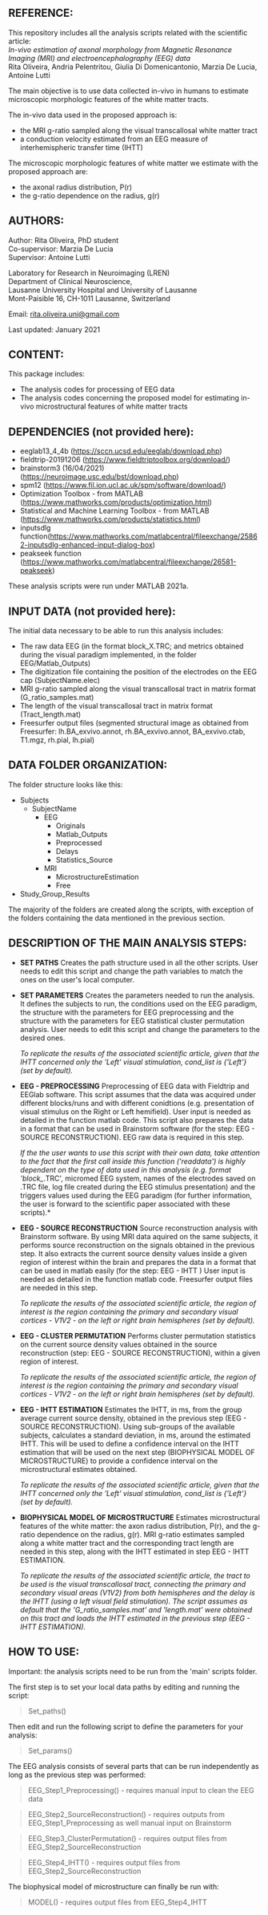 
## REFERENCE:

This repository includes all the analysis scripts related with the scientific article:  
*In-vivo estimation of axonal morphology from Magnetic Resonance Imaging (MRI) and electroencephalography (EEG) data*  
Rita Oliveira, Andria Pelentritou, Giulia Di Domenicantonio, Marzia De Lucia, Antoine Lutti

The main objective is to use data collected in-vivo in humans to estimate microscopic morphologic features of the white matter tracts.

The in-vivo data used in the proposed approach is:
- the MRI g-ratio sampled along the visual transcallosal white matter tract
- a conduction velocity estimated from an EEG measure of interhemispheric transfer time (IHTT)

The microscopic morphologic features of white matter we estimate with the proposed approach are:
- the axonal radius distribution, P(r)
- the g-ratio dependence on the radius, g(r)


## AUTHORS:

Author: Rita Oliveira, PhD student  
Co-supervisor: Marzia De Lucia  
Supervisor: Antoine Lutti 

Laboratory for Research in Neuroimaging (LREN)  
Department of Clinical Neuroscience,  
Lausanne  University Hospital and University of Lausanne  
Mont-Paisible 16, CH-1011 Lausanne, Switzerland

Email: rita.oliveira.uni@gmail.com


Last updated: January 2021

## CONTENT:

This package includes:
   - The analysis codes for processing of EEG data
   - The analysis codes concerning the proposed model for estimating in-vivo microstructural features of white matter tracts

## DEPENDENCIES (not provided here):

- eeglab13_4_4b (https://sccn.ucsd.edu/eeglab/download.php)
- fieldtrip-20191206 (https://www.fieldtriptoolbox.org/download/)
- brainstorm3 (16/04/2021) (https://neuroimage.usc.edu/bst/download.php)
- spm12 (https://www.fil.ion.ucl.ac.uk/spm/software/download/)
- Optimization Toolbox - from MATLAB (https://www.mathworks.com/products/optimization.html)
- Statistical and Machine Learning Toolbox - from MATLAB (https://www.mathworks.com/products/statistics.html)
- inputsdlg function(https://www.mathworks.com/matlabcentral/fileexchange/25862-inputsdlg-enhanced-input-dialog-box)
- peakseek function (https://www.mathworks.com/matlabcentral/fileexchange/26581-peakseek)

These analysis scripts were run under MATLAB 2021a.

## INPUT DATA (not provided here):

The initial data necessary to be able to run this analysis includes:
- The raw data EEG (in the format block_X.TRC; and metrics obtained during the visual paradigm implemented, in the folder EEG/Matlab_Outputs)
- The digitization file containing the position of the electrodes on the EEG cap (SubjectName.elec)
- MRI g-ratio sampled along the visual transcallosal tract in matrix format (G_ratio_samples.mat)
- The length of the visual transcallosal tract in matrix format (Tract_length.mat)
- Freesurfer output files (segmented structural image as obtained from Freesurfer: lh.BA_exvivo.annot, rh.BA_exvivo.annot, BA_exvivo.ctab, T1.mgz, rh.pial, lh.pial)
	
## **DATA FOLDER ORGANIZATION:**

The folder structure looks like this:

- Subjects
  - SubjectName
    - EEG
      - Originals  
      - Matlab_Outputs
      - Preprocessed      
      - Delays 
      - Statistics_Source
    - MRI
      - MicrostructureEstimation
      - Free
-  Study_Group_Results

The majority of the folders are created along the scripts, with exception
of the folders containing the data mentioned in the previous section.


## DESCRIPTION OF THE MAIN ANALYSIS STEPS:

- **SET PATHS** 
	Creates the path structure used in all the other scripts. 
User needs to edit this script and change the path variables 
to match the ones on the user's local computer.
		
- **SET PARAMETERS**
Creates the parameters needed to run the analysis. It defines the subjects to run, the conditions used on the EEG paradigm, the structure with the parameters for EEG preprocessing and the structure with the parameters for EEG statistical cluster permutation analysis. User needs to edit this script and change the parameters to the desired ones.

	*To replicate the results of the associated scientific article, given that the IHTT concerned only the 'Left' visual stimulation, cond_list is {'Left'} (set by default).*

		
- **EEG - PREPROCESSING**
Preprocessing of EEG data with Fieldtrip and EEGlab software. This script assumes that the data was acquired under different blocks/runs and with different conidtions (e.g. presentation of visual stimulus on the Right or Left hemifield). User input is needed as detailed in the function matlab code. This script also prepares the data in a format that can be used in Brainstorm software (for the step: EEG - SOURCE RECONSTRUCTION). EEG raw data is required in this step.
		
	*If the the user wants to use this script with their own data, take attention to the fact that the first call inside this function ('readdata') is highly dependent on the type of data used in this analysis (e.g. format 'block_*.TRC', micromed EEG system, names of the electrodes saved on .TRC file, log file created during the EEG stimulus presentation) and the triggers values used during the EEG paradigm (for further information, the user is forward to the scientific paper associated with these scripts).*	
		
		
- **EEG - SOURCE RECONSTRUCTION**
Source reconstruction analysis with Brainstorm software. By using MRI data aquired on the same subjects, it performs source reconstruction on the signals obtained in the previous step. It also extracts the current source density values inside a given region of interest within the brain and prepares the data in a format that can be used in matlab easily (for the step: EEG - IHTT ) User input is needed as detailed in the function matlab code. Freesurfer output files are needed in this step.

	*To replicate the results of the associated scientific article, the region of interest is the region containing the primary and secondary visual cortices - V1V2 - on the left or right brain hemispheres (set by default).*
	
		
- **EEG - CLUSTER PERMUTATION**
Performs cluster permutation statistics on the current source density values obtained in the source reconstruction (step: EEG - SOURCE RECONSTRUCTION), within a given region of interest. 

	*To replicate the results of the associated scientific article, the region of interest is the region containing the primary and secondary visual cortices - V1V2 - on the left or right brain hemispheres (set by default).*
		
- **EEG - IHTT ESTIMATION**
Estimates the IHTT, in ms, from the group average current source density, obtained in the previous step (EEG - SOURCE RECONSTRUCTION). Using sub-groups of the available subjects, calculates a standard deviation, in ms, around the estimated IHTT. This will be used to define a confidence interval on the IHTT estimation that will be used on the next step (BIOPHYSICAL MODEL OF MICROSTRUCTURE) to provide a confidence interval on the microstructural estimates obtained.

	*To replicate the results of the associated scientific article, given that the IHTT concerned only the 'Left' visual stimulation, cond_list is {'Left'} (set by default).*
		
- **BIOPHYSICAL MODEL OF MICROSTRUCTURE**
Estimates microstructural features of the white matter: the axon radius distribution, P(r), and the g-ratio dependence on the radius, g(r). MRI g-ratio estimates sampled along a white matter tract and the corresponding tract length are needed in this step, along with the IHTT estimated in step EEG - IHTT ESTIMATION.

	*To replicate the results of the associated scientific article, the tract to be used is the visual transcallosal tract, connecting the primary and secondary visual areas (V1V2) from both hemispheres and the delay is the IHTT (using a left visual field stimulation). The script assumes as default that the 'G_ratio_samples.mat' and 'length.mat' were obtained on this tract and loads the IHTT estimated in the previous step (EEG - IHTT ESTIMATION).*		  

## HOW TO USE:

Important: the analysis scripts need to be run from the 'main' scripts folder.

The first step is to set your local data paths by editing and running the script:
> Set_paths()

Then edit and run the following script to define the parameters for your analysis:
> Set_params()

The EEG analysis consists of several parts that can be run independently 
as long as the previous step was performed:
> EEG_Step1_Preprocessing()        - requires manual input to clean the EEG data

> EEG_Step2_SourceReconstruction() - requires outputs from EEG_Step1_Preprocessing as well manual input on Brainstorm

> EEG_Step3_ClusterPermutation()   - requires output files from EEG_Step2_SourceReconstruction

> EEG_Step4_IHTT()                 - requires output files from EEG_Step2_SourceReconstruction

The biophysical model of microstructure can finally be run with:
> MODEL()                          - requires output files from EEG_Step4_IHTT 


<!--- ## NOTE:

The data used in the original publication is publicly available.	
The analysis steps EEG - IHTT ESTIMATION and 
BIOPHYSICAL MODEL OF MICROSTRUCTURE can be run on the provided data.
 --->
